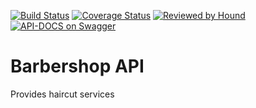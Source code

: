 [![Build Status](https://travis-ci.org/Kaytbode/barbershop_api.svg?branch=develop)](https://travis-ci.org/Kaytbode/barbershop_api)
[![Coverage Status](https://coveralls.io/repos/github/Kaytbode/barbershop_api/badge.svg?branch=168644088-coveralls)](https://coveralls.io/github/Kaytbode/barbershop_api)
[![Reviewed by Hound](https://img.shields.io/badge/Reviewed_by-Hound-8E64B0.svg)](https://houndci.com)
[![API-DOCS on Swagger](https://img.shields.io/badge/API--DOCS%20on-Swagger-green.svg)](https://app.swaggerhub.com/apis-docs/Kaytbode/Barbershop/1.0.0)  
# Barbershop API
Provides haircut services
